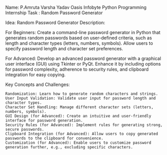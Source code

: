 Name: P.Amruta Varsha Yadav
Oasis Infobyte Python Programming Internship
Task : Random Password Generator

Idea: Random Password Generator
Description:


For Beginners: Create a command-line password generator in Python that generates random passwords based on user-defined criteria, such as length and character types (letters, numbers, symbols). Allow users to specify password length and character set preferences.


For Advanced: Develop an advanced password generator with a graphical user interface (GUI) using Tkinter or PyQt. Enhance it by including options for password complexity, adherence to security rules, and clipboard integration for easy copying.


Key Concepts and Challenges:

    Randomization: Learn how to generate random characters and strings.
    User Input Validation: Validate user input for password length and character types.
    Character Set Handling: Manage different character sets (letters, numbers, symbols).
    GUI Design (for Advanced): Create an intuitive and user-friendly interface for password generation.
    Security Rules (for Advanced): Implement rules for generating strong, secure passwords.
    Clipboard Integration (for Advanced): Allow users to copy generated passwords to the clipboard for convenience.
    Customization (for Advanced): Enable users to customize password generation further, e.g., excluding specific characters.
